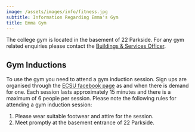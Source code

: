 ```yaml
---
image: /assets/images/info/fitness.jpg
subtitle: Information Regarding Emma's Gym
title: Emma Gym
---
```


The college gym is located in the basement of 22 Parkside. For any gym related enquiries please contact the [Buildings & Services Officer](/exec/building_services_officer).

## Gym Inductions

To use the gym you need to attend a gym induction session. Sign ups are organised through the [ECSU facebook page](https://www.facebook.com/groups/ECSU2011/) as and when there is demand for one. Each session lasts approximately 15 minutes and there is a maximum of 6 people per session. Please note the following rules for attending a gym induction session:

1. Please wear suitable footwear and attire for the session.
1. Meet promptly at the basement entrance of 22 Parkside.